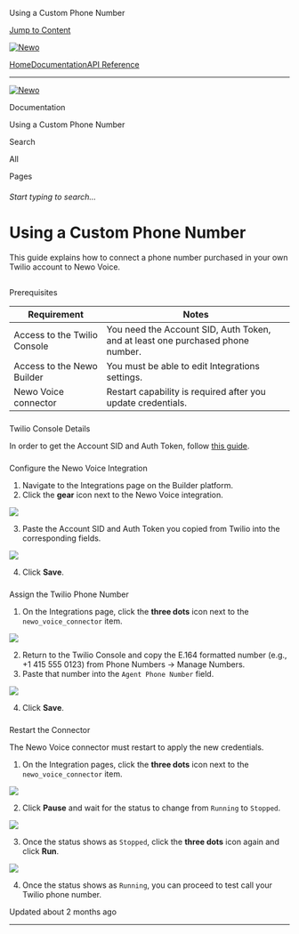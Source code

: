 Using a Custom Phone Number

[Jump to Content](#content)

[![Newo](https://files.readme.io/895bdeef8322f081f6d0f4507a17e414930dfddfddf1de452f458dc00698ca84-small-svgviewer-png-output_9.png)](/)

[Home](/)[Documentation](/docs)[API Reference](/reference)

* * *

[![Newo](https://files.readme.io/895bdeef8322f081f6d0f4507a17e414930dfddfddf1de452f458dc00698ca84-small-svgviewer-png-output_9.png)](/)

Documentation

Using a Custom Phone Number

Search

All

Pages

###### Start typing to search…

# Using a Custom Phone Number

This guide explains how to connect a phone number purchased in your own Twilio account to Newo Voice.

## 

Prerequisites

[](#prerequisites)

| Requirement | Notes |
| --- | --- |
| Access to the Twilio Console | You need the Account SID, Auth Token, and at least one purchased phone number. |
| Access to the Newo Builder | You must be able to edit Integrations settings. |
| Newo Voice connector | Restart capability is required after you update credentials. |

### 

Twilio Console Details

[](#twilio-console-details)

In order to get the Account SID and Auth Token, follow [this guide](https://docs.newo.ai/docs/buying-a-twilio-number#/).

### 

Configure the Newo Voice Integration

[](#configure-the-newo-voice-integration)

1.  Navigate to the Integrations page on the Builder platform.
2.  Click the **gear** icon next to the Newo Voice integration.

![](https://files.readme.io/39cdf2f738eb812b6effaa6d8aa08010427f8ba68dbac1b19e9483f9beef51be-Xnapper-2025-06-19-18.11.13.png)

3.  Paste the Account SID and Auth Token you copied from Twilio into the corresponding fields.

![](https://files.readme.io/39b9a0518d12bce52e7bb61d615ad91a794678d048de9d735bd8fd8f5e5d5a7b-Xnapper-2025-06-19-18.12.28.png)

4.  Click **Save**.

### 

Assign the Twilio Phone Number

[](#assign-the-twilio-phone-number)

1.  On the Integrations page, click the **three dots** icon next to the `newo_voice_connector` item.

![](https://files.readme.io/25abfe0603bfeb84d753b152bcdc74174136ca5a5bb18d45229930c64f1b6da8-Xnapper-2025-06-19-18.14.31.png)

2.  Return to the Twilio Console and copy the E.164 formatted number (e.g., +1 415 555 0123) from Phone Numbers → Manage Numbers.
3.  Paste that number into the `Agent Phone Number` field.

![](https://files.readme.io/13743f918dd94de06df0dac48c2d8df52619c2f83973fcdad4b8b9004253f649-Xnapper-2025-06-19-18.15.43.png)

4.  Click **Save**.

### 

Restart the Connector

[](#restart-the-connector)

The Newo Voice connector must restart to apply the new credentials.

1.  On the Integration pages, click the **three dots** icon next to the `newo_voice_connector` item.

![](https://files.readme.io/b80ef7d84b92df92d9ce28f617959bedf880cc1f96985a46e1a22354d1f58ff9-Xnapper-2025-06-19-18.14.31.png)

2.  Click **Pause** and wait for the status to change from `Running` to `Stopped`.

![](https://files.readme.io/0d6d8a37084053a14edaeba3283101aff05a190f6154d0c3d20007c4b4d58fd7-Xnapper-2025-06-19-18.16.54.png)

3.  Once the status shows as `Stopped`, click the **three dots** icon again and click **Run**.

![](https://files.readme.io/93a2272c3953c43e73b275f4d6c1f4903ea656a709863dafb1b6594c53d49bf5-Xnapper-2025-06-19-18.17.55.png)

4.  Once the status shows as `Running`, you can proceed to test call your Twilio phone number.

Updated about 2 months ago

* * *
